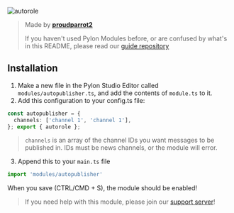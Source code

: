 ![autorole](https://socialify.git.ci/pylonmodules/autorole/image?description=1&font=Raleway&forks=1&issues=1&language=1&logo=https%3A%2F%2Favatars.githubusercontent.com%2Fu%2F126590123%3Fs%3D200%26v%3D4&name=1&owner=1&pattern=Circuit%20Board&pulls=1&stargazers=1&theme=Dark)

> Made by **[proudparrot2](https://github.com/proudparrot2)**
>
> If you haven't used Pylon Modules before, or are confused by what's in this README, please read our [guide repository](https://github.com/pylonmodules/guide)


## Installation
1. Make a new file in the Pylon Studio Editor called `modules/autopublisher.ts`, and add the contents of `module.ts` to it.
2. Add this configuration to your config.ts file:
```ts
const autopublisher = {
  channels: ['channel 1', 'channel 1'],
}; export { autorole };
```
> `channels` is an array of the channel IDs you want messages to be published in. IDs must be news channels, or the module will error.


3. Append this to your `main.ts` file
```ts
import 'modules/autopublisher' 
 ```
 
 When you save (CTRL/CMD + S), the module should be enabled!
 
 > If you need help with this module, please join our [support server](https://discord.gg/85Jmh74ePB)!

